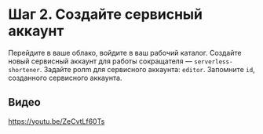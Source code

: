 # Шаг 2. Создайте сервисный аккаунт

Перейдите в ваше облако, войдите в ваш рабочий каталог. 
Создайте новый сервисный аккаунт для работы сокращателя — `serverless-shortener`.
Задайте ролm для сервисного аккаунта: `editor`. 
Запомните `id`, созданного сервисного аккаунта.  

## Видео

https://youtu.be/ZeCvtLf60Ts
